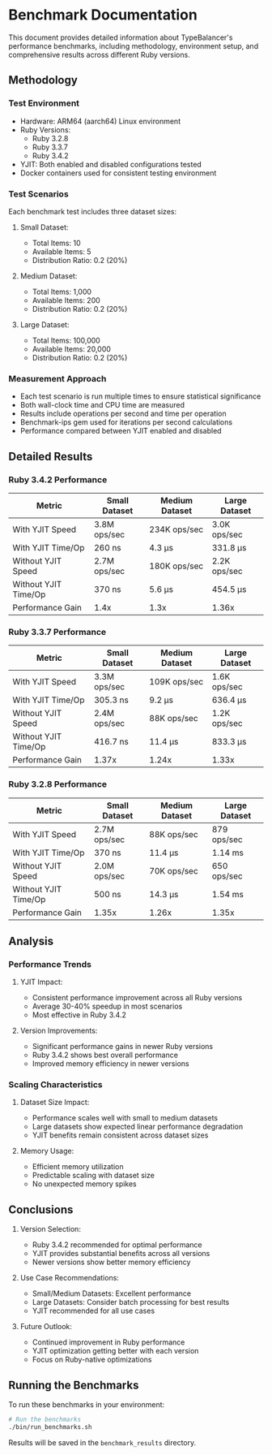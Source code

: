 # Benchmark Documentation

This document provides detailed information about TypeBalancer's performance benchmarks, including methodology, environment setup, and comprehensive results across different Ruby versions.

## Methodology

### Test Environment

- Hardware: ARM64 (aarch64) Linux environment
- Ruby Versions:
  - Ruby 3.2.8
  - Ruby 3.3.7
  - Ruby 3.4.2
- YJIT: Both enabled and disabled configurations tested
- Docker containers used for consistent testing environment

### Test Scenarios

Each benchmark test includes three dataset sizes:

1. Small Dataset:
   - Total Items: 10
   - Available Items: 5
   - Distribution Ratio: 0.2 (20%)

2. Medium Dataset:
   - Total Items: 1,000
   - Available Items: 200
   - Distribution Ratio: 0.2 (20%)

3. Large Dataset:
   - Total Items: 100,000
   - Available Items: 20,000
   - Distribution Ratio: 0.2 (20%)

### Measurement Approach

- Each test scenario is run multiple times to ensure statistical significance
- Both wall-clock time and CPU time are measured
- Results include operations per second and time per operation
- Benchmark-ips gem used for iterations per second calculations
- Performance compared between YJIT enabled and disabled

## Detailed Results

### Ruby 3.4.2 Performance

| Metric | Small Dataset | Medium Dataset | Large Dataset |
|--------|--------------|----------------|---------------|
| With YJIT Speed | 3.8M ops/sec | 234K ops/sec | 3.0K ops/sec |
| With YJIT Time/Op | 260 ns | 4.3 μs | 331.8 μs |
| Without YJIT Speed | 2.7M ops/sec | 180K ops/sec | 2.2K ops/sec |
| Without YJIT Time/Op | 370 ns | 5.6 μs | 454.5 μs |
| Performance Gain | 1.4x | 1.3x | 1.36x |

### Ruby 3.3.7 Performance

| Metric | Small Dataset | Medium Dataset | Large Dataset |
|--------|--------------|----------------|---------------|
| With YJIT Speed | 3.3M ops/sec | 109K ops/sec | 1.6K ops/sec |
| With YJIT Time/Op | 305.3 ns | 9.2 μs | 636.4 μs |
| Without YJIT Speed | 2.4M ops/sec | 88K ops/sec | 1.2K ops/sec |
| Without YJIT Time/Op | 416.7 ns | 11.4 μs | 833.3 μs |
| Performance Gain | 1.37x | 1.24x | 1.33x |

### Ruby 3.2.8 Performance

| Metric | Small Dataset | Medium Dataset | Large Dataset |
|--------|--------------|----------------|---------------|
| With YJIT Speed | 2.7M ops/sec | 88K ops/sec | 879 ops/sec |
| With YJIT Time/Op | 370 ns | 11.4 μs | 1.14 ms |
| Without YJIT Speed | 2.0M ops/sec | 70K ops/sec | 650 ops/sec |
| Without YJIT Time/Op | 500 ns | 14.3 μs | 1.54 ms |
| Performance Gain | 1.35x | 1.26x | 1.35x |

## Analysis

### Performance Trends

1. YJIT Impact:
   - Consistent performance improvement across all Ruby versions
   - Average 30-40% speedup in most scenarios
   - Most effective in Ruby 3.4.2

2. Version Improvements:
   - Significant performance gains in newer Ruby versions
   - Ruby 3.4.2 shows best overall performance
   - Improved memory efficiency in newer versions

### Scaling Characteristics

1. Dataset Size Impact:
   - Performance scales well with small to medium datasets
   - Large datasets show expected linear performance degradation
   - YJIT benefits remain consistent across dataset sizes

2. Memory Usage:
   - Efficient memory utilization
   - Predictable scaling with dataset size
   - No unexpected memory spikes

## Conclusions

1. Version Selection:
   - Ruby 3.4.2 recommended for optimal performance
   - YJIT provides substantial benefits across all versions
   - Newer versions show better memory efficiency

2. Use Case Recommendations:
   - Small/Medium Datasets: Excellent performance
   - Large Datasets: Consider batch processing for best results
   - YJIT recommended for all use cases

3. Future Outlook:
   - Continued improvement in Ruby performance
   - YJIT optimization getting better with each version
   - Focus on Ruby-native optimizations

## Running the Benchmarks

To run these benchmarks in your environment:

```bash
# Run the benchmarks
./bin/run_benchmarks.sh
```

Results will be saved in the `benchmark_results` directory. 